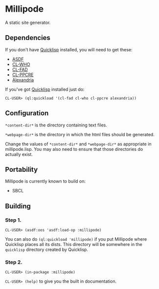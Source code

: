 # Millipode

A static site generator.

## Dependencies

If you don't have [Quicklisp](http://www.quicklisp.org/) installed, you
will need to get these:

- [ASDF](http://common-lisp.net/project/asdf/)
- [CL-WHO](http://weitz.de/cl-who/)
- [CL-FAD](http://weitz.de/cl-fad/)
- [CL-PPCRE](http://weitz.de/cl-ppcre/)
- [Alexandria](http://common-lisp.net/project/alexandria/)

If you've got [Quicklisp](http://www.quicklisp.org/) installed just do:

`CL-USER> (ql:quickload '(cl-fad cl-who cl-ppcre alexandria))`

## Configuration

`*content-dir*` is the directory containing text files.

`*webpage-dir*` is the directory in which the html files should be
generated.

Change the values of `*content-dir*` and `*webpage-dir*` as
appropriate in millipode.lisp. You may also need to ensure that those
directories do actually exist.

## Portability

Millipode is currently known to build on:
- SBCL

## Building

### Step 1.

`CL-USER> (asdf:oos 'asdf:load-op :millipode)`

You can also do `(ql:quickload 'millipode)` if you put Millipode where
Quicklisp places all its dists. This directory will be somewhere in
the `quicklisp` directory created by Quicklisp.

### Step 2.

`CL-USER> (in-package :millipode)`

`CL-USER> (help)` to give you the built in documentation.